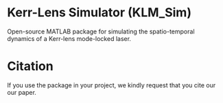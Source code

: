 # Kerr-Lens Simulator (KLM_Sim)
Open-source MATLAB package for simulating the spatio-temporal dynamics of a Kerr-lens mode-locked laser.

# Citation
If you use the package in your project, we kindly request that you cite our our paper.
